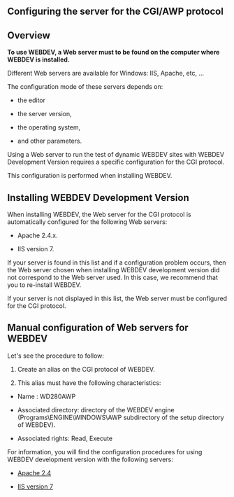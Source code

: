 
## Configuring the server for the CGI/AWP protocol
			



<a name="NOTE1"></a>
<a name="NOTE1_1"></a>


## Overview
<a name="overview_ELTTEXTE000112"></a>
**To use WEBDEV, a Web server must to be found on the computer where WEBDEV is installed.**

Different Web servers are available for Windows: IIS, Apache, etc, ... 

The configuration mode of these servers depends on:

- the editor

- the server version,

- the operating system,

- and other parameters.




Using a Web server to run the test of dynamic WEBDEV sites with WEBDEV Development Version requires a specific configuration for the CGI protocol.

This configuration is performed when installing WEBDEV. 

<a name="NOTE2"></a>
<a name="NOTE2_1"></a>


## Installing WEBDEV Development Version
<a name="installing_webdev_development_version_ELTTEXTE000136"></a>
When installing WEBDEV, the Web server for the CGI protocol is automatically configured for the following Web servers:

- Apache 2.4.x.

- IIS version 7.




If your server is found in this list and if a configuration problem occurs, then the Web server chosen when installing WEBDEV development version did not correspond to the Web server used. In this case, we recommend that you to re-install WEBDEV.

If your server is not displayed in this list, the Web server must be configured for the CGI protocol.

<a name="NOTE3"></a>
<a name="NOTE3_1"></a>


## Manual configuration of Web servers for WEBDEV
<a name="manual_configuration_web_servers_for_webdev_ELTTEXTE000160"></a>
Let's see the procedure to follow:

1. Create an alias on the CGI protocol of WEBDEV.

2. This alias must have the following characteristics:




- Name : WD280AWP

- Associated directory: directory of the WEBDEV engine (Programs\\ENGINE\\WINDOWS\\AWP subdirectory of the setup directory of WEBDEV).

- Associated rights: Read, Execute



<a name="NOTE3_2"></a>
For information, you will find the configuration procedures for using WEBDEV development version with the following servers: 

- [Apache 2.4](../Editeurs/3539086.md)

- [IIS version 7](../Editeurs/2037012.md)





